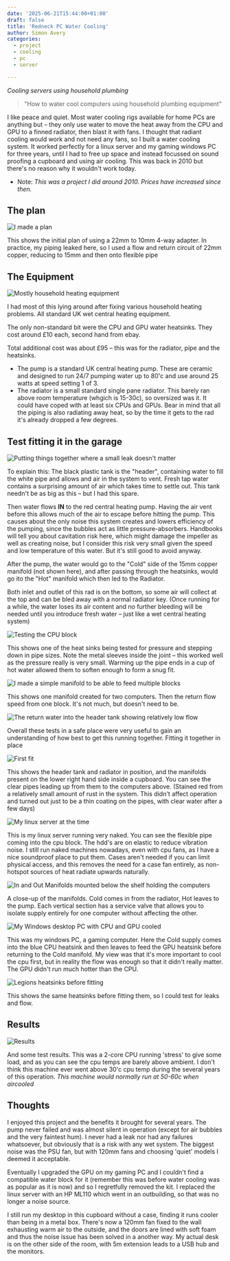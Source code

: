 ```yaml
---
date: '2025-06-21T15:44:00+01:00'
draft: false
title: 'Redneck PC Water Cooling'
author: Simon Avery
categories:
  - project
  - cooling
  - pc
  - server

---
```


*Cooling servers using household plumbing*

> "How to water cool computers using household plumbing equipment"

I like peace and quiet. Most water cooling rigs available for home PCs are anything but – they only use water to move the heat away from the CPU and GPU to a finned radiator, then blast it with fans. I thought that radiant cooling would work and not need any fans, so I built a water cooling system. It worked perfectly for a linux server and my gaming windows PC for three years, until I had to free up space and instead focussed on sound proofing a cupboard and using air cooling. This was back in 2010 but there's no reason why it wouldn't work today.

* Note: *This was a project I did around 2010. Prices have increased since then.*

## The plan

![I made a plan](1.jpg)

This shows the initial plan of using a 22mm to 10mm 4-way adapter. In practice, my piping leaked here, so I used a flow and return circuit of 22mm copper, reducing to 15mm and then onto flexible pipe

## The Equipment

![Mostly household heating equipment](2.jpg)

I had most of this lying around after fixing various household heating problems. All standard UK wet central heating equipment. 

The only non-standard bit were the CPU and GPU water heatsinks. They cost around £10 each, second hand from ebay.

Total additional cost was about £95 – this was for the radiator, pipe and the heatsinks.

* The pump is a standard UK central heating pump. These are ceramic and designed to run 24/7 pumping water up to 80'c and use around 25 watts at speed setting 1 of 3.
* The radiator is a small standard single pane radiator. This barely ran above room temperature (whgich is 15-30c), so oversized was it. It could have coped with at least six CPUs and GPUs. Bear in mind that all the piping is also radiating away heat, so by the time it gets to the rad it's already dropped a few degrees.

## Test fitting it in the garage

![Putting things together where a small leak doesn't matter](3.jpg)

To explain this: The black plastic tank is the "header", containing water to fill the white pipe and allows and air in the system to vent. Fresh tap water contains a surprising amount of air which takes time to settle out. This tank needn't be as big as this – but I had this spare.

Then water flows **IN** to the red central heating pump. Having the air vent before this allows much of the air to escape before hitting the pump. This causes about the only noise this system creates and lowers efficiency of the pumping, since the bubbles act as little pressure-absorbers. Handbooks will tell you about cavitation risk here, which might damage the impeller as well as creating noise, but I consider this risk very small given the speed and low temperature of this water. But it's still good to avoid anyway.

After the pump, the water would go to the "Cold" side of the 15mm copper manifold (not shown here), and after passing through the heatsinks, would go ito the "Hot" manifold which then led to the Radiator.

Both inlet and outlet of this rad is on the bottom, so some air will collect at the top and can be bled away with a normal radiator key. (Once running for a while, the water loses its air content and no further bleeding will be needed until you introduce fresh water – just like a wet central heating system)

![Testing the CPU block](4.jpg)

This shows one of the heat sinks being tested for pressure and stepping down in pipe sizes. Note the metal sleeves inside the joint – this worked well as the pressure really is very small. Warming up the pipe ends in a cup of hot water allowed them to soften enough to form a snug fit.

![I made a simple manifold to be able to feed multiple blocks](5.jpg)

This shows one manifold created for two computers. Then the return flow speed from one block. It's not much, but doesn't need to be.

![The return water into the header tank showing relatively low flow](6.jpg)

Overall these tests in a safe place were very useful to gain an understanding of how best to get this running together.
Fitting it together in place

![First fit](7.jpg)

This shows the header tank and radiator in position, and the manifolds present on the lower right hand side inside a cupboard. You can see the clear pipes leading up from them to the computers above. (Stained red from a relatively small amount of rust in the system. This didn't affect operation and turned out just to be a thin coating on the pipes, with clear water after a few days)

![My linux server at the time](8.jpg)

This is my linux server running very naked. You can see the flexible pipe coming into the cpu block. The hdd's are on elastic to reduce vibration noise. I still run naked machines nowadays, even with cpu fans, as I have a nice soundproof place to put them. Cases aren't needed if you can limit physical access, and this removes the need for a case fan entirely, as non-hotspot sources of heat radiate upwards naturally.

![In and Out Manifolds mounted below the shelf holding the computers](9.jpg)

A close-up of the manifolds. Cold comes in from the radiator, Hot leaves to the pump. Each vertical section has a service valve that allows you to isolate supply entirely for one computer without affecting the other.

![My Windows desktop PC with CPU and GPU cooled](10.jpg)

This was my windows PC, a gaming computer. Here the Cold supply comes into the blue CPU heatsink and then leaves to feed the GPU heatsink before returning to the Cold manifold. My view was that it's more important to cool the cpu first, but in reality the flow was enough so that it didn't really matter. The GPU didn't run much hotter than the CPU.

![Legions heatsinks before fitting](11.jpg)

This shows the same heatsinks before fitting them, so I could test for leaks and flow.

## Results

![Results](12.jpg)

And some test results. This was a 2-core CPU running 'stress' to give some load, and as you can see the cpu temps are barely above ambient. I don't think this machine ever went above 30'c cpu temp during the several years of this operation. *This machine would normally run at 50-60c when aircooled*

## Thoughts

I enjoyed this project and the benefits it brought for several years. The pump never failed and was almost silent in operation (except for air bubbles and the very faintest hum). I never had a leak nor had any failures whatsoever, but obviously that is a risk with any wet system. The biggest noise was the PSU fan, but with 120mm fans and choosing 'quiet' models I deemed it acceptable. 

Eventually I upgraded the GPU on my gaming PC and I couldn't find a compatible water block for it (remember this was before water cooling was as popular as it is now) and so I regretfully removed the kit. I replaced the linux server with an HP ML110 which went in an outbuilding, so that was no longer a noise source.

I still run my desktop in this cupboard without a case, finding it runs cooler than being in a metal box. There's now a 120mm fan fixed to the wall exhausting warm air to the outside, and the doors are lined with soft foam and thus the noise issue has been solved in a another way. My actual desk is on the other side of the room, with 5m extension leads to a USB hub and the monitors.
